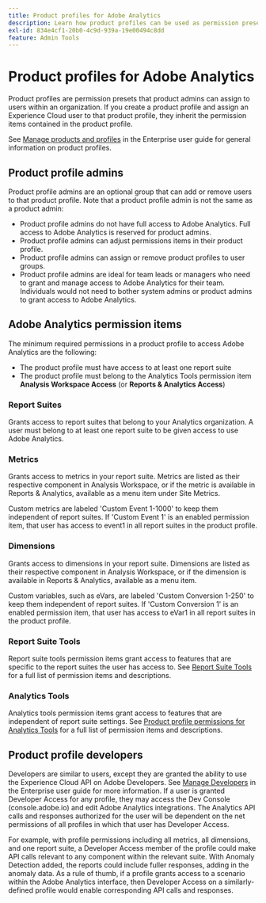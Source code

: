 ```yaml
---
title: Product profiles for Adobe Analytics
description: Learn how product profiles can be used as permission presets that product admins can assign to users within an organization.
exl-id: 834e4cf1-20b0-4c9d-939a-19e00494c8dd
feature: Admin Tools
---
```

# Product profiles for Adobe Analytics

Product profiles are permission presets that product admins can assign to users within an organization. If you create a product profile and assign an Experience Cloud user to that product profile, they inherit the permission items contained in the product profile.

See [Manage products and profiles](https://helpx.adobe.com/enterprise/using/manage-products-and-profiles.html) in the Enterprise user guide for general information on product profiles.

## Product profile admins

Product profile admins are an optional group that can add or remove users to that product profile. Note that a product profile admin is not the same as a product admin:

* Product profile admins do not have full access to Adobe Analytics. Full access to Adobe Analytics is reserved for product admins.
* Product profile admins can adjust permissions items in their product profile.
* Product profile admins can assign or remove product profiles to user groups.
* Product profile admins are ideal for team leads or managers who need to grant and manage access to Adobe Analytics for their team. Individuals would not need to bother system admins or product admins to grant access to Adobe Analytics.

## Adobe Analytics permission items

The minimum required permissions in a product profile to access Adobe Analytics are the following:

* The product profile must have access to at least one report suite
* The product profile must belong to the Analytics Tools permission item **Analysis Workspace Access** (or **Reports & Analytics Access**)

### Report Suites

Grants access to report suites that belong to your Analytics organization. A user must belong to at least one report suite to be given access to use Adobe Analytics.

### Metrics

Grants access to metrics in your report suite. Metrics are listed as their respective component in Analysis Workspace, or if the metric is available in Reports & Analytics, available as a menu item under Site Metrics.

Custom metrics are labeled 'Custom Event 1-1000' to keep them independent of report suites. If 'Custom Event 1' is an enabled permission item, that user has access to event1 in all report suites in the product profile.

### Dimensions

Grants access to dimensions in your report suite. Dimensions are listed as their respective component in Analysis Workspace, or if the dimension is available in Reports & Analytics, available as a menu item.

Custom variables, such as eVars, are labeled 'Custom Conversion 1-250' to keep them independent of report suites. If 'Custom Conversion 1' is an enabled permission item, that user has access to eVar1 in all report suites in the product profile.

### Report Suite Tools

Report suite tools permission items grant access to features that are specific to the report suites the user has access to. See [Report Suite Tools](report-suite-tools.md) for a full list of permission items and descriptions.

### Analytics Tools

Analytics tools permission items grant access to features that are independent of report suite settings. See [Product profile permissions for Analytics Tools](analytics-tools.md) for a full list of permission items and descriptions.

## Product profile developers

Developers are similar to users, except they are granted the ability to use the Experience Cloud API on Adobe Developers. See [Manage Developers](https://helpx.adobe.com/enterprise/using/manage-developers.html) in the Enterprise user guide for more information. If a user is granted Developer Access for any profile, they may access the Dev Console (console.adobe.io) and edit Adobe Analytics integrations. The Analytics API calls and responses authorized for the user will be dependent on the net permissions of all profiles in which that user has Developer Access. 

For example, with profile permissions including all metrics, all dimensions, and one report suite, a Developer Access member of the profile could make API calls relevant to any component within the relevant suite. With Anomaly Detection added, the reports could include fuller responses, adding in the anomaly data. As a rule of thumb, if a profile grants access to a scenario within the Adobe Analytics interface, then Developer Access on a similarly-defined profile would enable corresponding API calls and responses.
